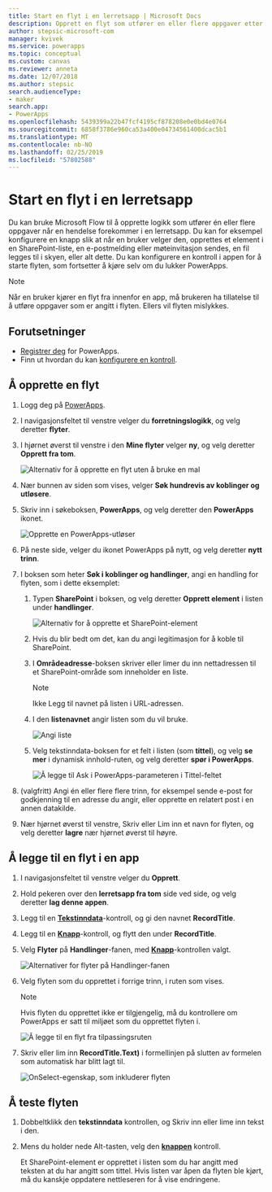 ```yaml
---
title: Start en flyt i en lerretsapp | Microsoft Docs
description: Opprett en flyt som utfører en eller flere oppgaver etter en hendelse som forekommer i en lerretsapp, for eksempel at en bruker velger en knapp.
author: stepsic-microsoft-com
manager: kvivek
ms.service: powerapps
ms.topic: conceptual
ms.custom: canvas
ms.reviewer: anneta
ms.date: 12/07/2018
ms.author: stepsic
search.audienceType:
- maker
search.app:
- PowerApps
ms.openlocfilehash: 5439399a22b47fcf4195cf878208e0e0bd4e0764
ms.sourcegitcommit: 6858f3786e960ca53a400e04734561400dcac5b1
ms.translationtype: MT
ms.contentlocale: nb-NO
ms.lasthandoff: 02/25/2019
ms.locfileid: "57802588"
---
```

# <a name="start-a-flow-in-a-canvas-app"></a>Start en flyt i en lerretsapp

Du kan bruke Microsoft Flow til å opprette logikk som utfører én eller flere oppgaver når en hendelse forekommer i en lerretsapp. Du kan for eksempel konfigurere en knapp slik at når en bruker velger den, opprettes et element i en SharePoint-liste, en e-postmelding eller møteinvitasjon sendes, en fil legges til i skyen, eller alt dette. Du kan konfigurere en kontroll i appen for å starte flyten, som fortsetter å kjøre selv om du lukker PowerApps.

> [!NOTE]
> Når en bruker kjører en flyt fra innenfor en app, må brukeren ha tillatelse til å utføre oppgaver som er angitt i flyten. Ellers vil flyten mislykkes.

## <a name="prerequisites"></a>Forutsetninger

- [Registrer deg](../signup-for-powerapps.md) for PowerApps.
- Finn ut hvordan du kan [konfigurere en kontroll](add-configure-controls.md).

## <a name="create-a-flow"></a>Å opprette en flyt

1. Logg deg på [PowerApps](http://web.powerapps.com?utm_source=padocs&utm_medium=linkinadoc&utm_campaign=referralsfromdoc).

1. I navigasjonsfeltet til venstre velger du **forretningslogikk**, og velg deretter **flyter**.

1. I hjørnet øverst til venstre i den **Mine flyter** velger **ny**, og velg deretter **Opprett fra tom**.

    ![Alternativ for å opprette en flyt uten å bruke en mal](./media/using-logic-flows/create-from-blank.png)

1. Nær bunnen av siden som vises, velger **Søk hundrevis av koblinger og utløsere**.

1. Skriv inn i søkeboksen, **PowerApps**, og velg deretter den **PowerApps** ikonet.

    ![Opprette en PowerApps-utløser](./media/using-logic-flows/set-trigger.png)
    
1. På neste side, velger du ikonet PowerApps på nytt, og velg deretter **nytt trinn**.

1. I boksen som heter **Søk i koblinger og handlinger**, angi en handling for flyten, som i dette eksemplet:

   1. Typen **SharePoint** i boksen, og velg deretter **Opprett element** i listen under **handlinger**.

       ![Alternativ for å opprette et SharePoint-element](./media/using-logic-flows/create-sharepoint-item.png)

   1. Hvis du blir bedt om det, kan du angi legitimasjon for å koble til SharePoint.

   1. I **Områdeadresse**-boksen skriver eller limer du inn nettadressen til et SharePoint-område som inneholder en liste.

       > [!NOTE]
       > Ikke Legg til navnet på listen i URL-adressen.

   1. I den **listenavnet** angir listen som du vil bruke.
   
       ![Angi liste](./media/using-logic-flows/list-fields.png)

   1. Velg tekstinndata-boksen for et felt i listen (som **tittel**), og velg **se mer** i dynamisk innhold-ruten, og velg deretter **spør i PowerApps**. 

       ![Å legge til Ask i PowerApps-parameteren i Tittel-feltet](./media/using-logic-flows/ask-in-powerapps.png)

1. (valgfritt) Angi én eller flere flere trinn, for eksempel sende e-post for godkjenning til en adresse du angir, eller opprette en relatert post i en annen datakilde.

1. Nær hjørnet øverst til venstre, Skriv eller Lim inn et navn for flyten, og velg deretter **lagre** nær hjørnet øverst til høyre.

## <a name="add-a-flow-to-an-app"></a>Å legge til en flyt i en app
1. I navigasjonsfeltet til venstre velger du **Opprett**.

1. Hold pekeren over den **lerretsapp fra tom** side ved side, og velg deretter **lag denne appen**.

1. Legg til en **[Tekstinndata](controls/control-text-input.md)**-kontroll, og gi den navnet **RecordTitle**.

1. Legg til en **[Knapp](controls/control-button.md)**-kontroll, og flytt den under **RecordTitle**.

1. Velg **Flyter** på **Handlinger**-fanen, med **[Knapp](controls/control-button.md)**-kontrollen valgt.

    ![Alternativer for flyter på Handlinger-fanen](./media/using-logic-flows/action-tab.png)

1. Velg flyten som du opprettet i forrige trinn, i ruten som vises.

    > [!NOTE]
   > Hvis flyten du opprettet ikke er tilgjengelig, må du kontrollere om PowerApps er satt til miljøet som du opprettet flyten i.

    ![Å legge til en flyt fra tilpassingsruten](./media/using-logic-flows/add-flow-from-pane.png)

1. Skriv eller lim inn **RecordTitle.Text)** i formellinjen på slutten av formelen som automatisk har blitt lagt til.

    ![OnSelect-egenskap, som inkluderer flyten](./media/using-logic-flows/onselect-with-flow.png)

## <a name="test-the-flow"></a>Å teste flyten
1. Dobbeltklikk den **tekstinndata** kontrollen, og Skriv inn eller lime inn tekst i den.

1. Mens du holder nede Alt-tasten, velg den **[knappen](controls/control-button.md)** kontroll.

    Et SharePoint-element er opprettet i listen som du har angitt med teksten at du har angitt som tittel. Hvis listen var åpen da flyten ble kjørt, må du kanskje oppdatere nettleseren for å vise endringene.
